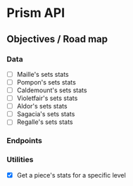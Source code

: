 # Prism API


## Objectives / Road map

### Data
- [ ] Maille's sets stats
- [ ] Pompon's sets stats
- [ ] Caldemount's sets stats
- [ ] Violetfair's sets stats
- [ ] Aldor's sets stats
- [ ] Sagacia's sets stats
- [ ] Regalle's sets stats

### Endpoints

### Utilities
- [x] Get a piece's stats for a specific level
